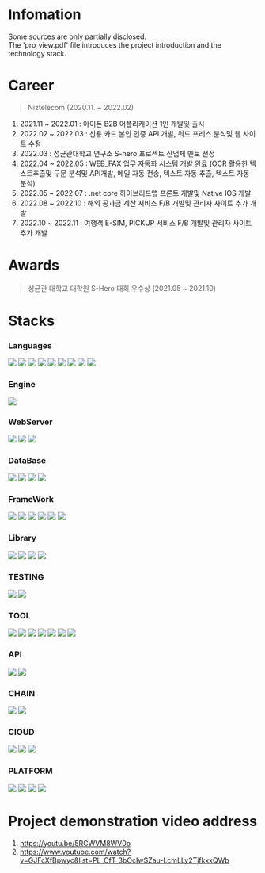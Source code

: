 # Infomation
Some sources are only partially disclosed.   
The 'pro_view.pdf' file introduces the project introduction and the technology stack.

# Career
> Niztelecom (2020.11. ~ 2022.02)
1. 2021.11 ~ 2022.01 : 아이폰 B2B 어플리케이션 1인 개발및 출시
2. 2022.02 ~ 2022.03 : 신용 카드 본인 인증 API 개발, 워드 프레스 분석및 웹 사이트 수정
3. 2022.03 : 성균관대학교 연구소 S-hero 프로젝트 산업체 멘토 선정
4. 2022.04 ~ 2022.05 : WEB_FAX 업무 자동화 시스템 개발 완료 (OCR 활용한 텍스트추출및 구문 분석및 API개발, 메일 자동 전송, 텍스트 자동 추출, 텍스트 자동 분석)
5. 2022.05 ~ 2022.07 : .net core 하이브리드앱 프론트 개발및 Native IOS 개발
6. 2022.08 ~ 2022.10 : 해외 공과금 계산 서비스 F/B 개발및 관리자 사이트 추가 개발
7. 2022.10 ~ 2022.11 : 여행객 E-SIM, PICKUP 서비스 F/B 개발및 관리자 사이트 추가 개발

# Awards
> 성균관 대학교 대학원 S-Hero 대회 우수상 (2021.05 ~ 2021.10)


# Stacks

### Languages
<img src="https://img.shields.io/badge/Solidity-363636?style=for-the-badge&logo=Solidity&logoColor=white"> <img src="https://img.shields.io/badge/JAVA-007396?style=for-the-badge&logo=java&logoColor=white"> <img src="https://img.shields.io/badge/Java%20Script-F7DF1E?style=for-the-badge&logo=Java%20Script&logoColor=white"> <img src="https://img.shields.io/badge/C%2B%2B-00599C?style=for-the-badge&logo=C%2B%2B&logoColor=white"> <img src="https://img.shields.io/badge/C%23-000000?style=for-the-badge&logo=C%23&logoColor=white"> <img src="https://img.shields.io/badge/Swift-F05138?style=for-the-badge&logo=Swift&logoColor=white"> <img src="https://img.shields.io/badge/PHP-777BB4?style=for-the-badge&logo=PHP&logoColor=white"> <img src="https://img.shields.io/badge/HTML5-E34F26?style=for-the-badge&logo=HTML5&logoColor=white"> <img src="https://img.shields.io/badge/kotlin-7F52FF?style=for-the-badge&logo=kotlin&logoColor=white">

### Engine
<img src="https://img.shields.io/badge/Unreal%20Engine-0E1128?style=for-the-badge&logo=Unreal%20Engine&logoColor=white">

### WebServer
<img src="https://img.shields.io/badge/Node.js-339933?style=for-the-badge&logo=Node.js&logoColor=white"> <img src="https://img.shields.io/badge/NGINX-009639?style=for-the-badge&logo=NGINX&logoColor=white"> <img src="https://img.shields.io/badge/Apache-D22128?style=for-the-badge&logo=Apache&logoColor=white"> 

### DataBase
<img src="https://img.shields.io/badge/Mysql-4479A1?style=for-the-badge&logo=Mysql&logoColor=white"> <img src="https://img.shields.io/badge/MariaDB-003545?style=for-the-badge&logo=MariaDB&logoColor=white"> <img src="https://img.shields.io/badge/Microsoft SQL Server-CC2927?style=for-the-badge&logo=Microsoft SQL Server&logoColor=white"> 
<img src="https://img.shields.io/badge/MongoDB-47A248?style=for-the-badge&logo=MongoDB&logoColor=white">

### FrameWork
<img src="https://img.shields.io/badge/React-61DAFB?style=for-the-badge&logo=React&logoColor=white"> <img src="https://img.shields.io/badge/Netty-3484D2?style=for-the-badge&logo=Netty&logoColor=white"> <img src="https://img.shields.io/badge/MINA-53AC56?style=for-the-badge&logo=MINA&logoColor=white"> <img src="https://img.shields.io/badge/Bootstrap-7952B3?style=for-the-badge&logo=Bootstrap&logoColor=white"> <img src="https://img.shields.io/badge/.net-512BD4?style=for-the-badge&logo=.net&logoColor=white"> <img src="https://img.shields.io/badge/Spring Boot-6DB33F?style=for-the-badge&logo=Spring Boot&logoColor=white"> 

### Library
<img src="https://img.shields.io/badge/Sequelize-52B0E7?style=for-the-badge&logo=Sequelize&logoColor=white"> <img src="https://img.shields.io/badge/MUI-007FFF?style=for-the-badge&logo=MUI&logoColor=white"> <img src="https://img.shields.io/badge/Web3-F16822?style=for-the-badge&logo=Web3&logoColor=white"> <img src="https://img.shields.io/badge/OpenCV-5C3EE8?style=for-the-badge&logo=OpenCV&logoColor=white">

### TESTING
<img src="https://img.shields.io/badge/CHAI-A30701?style=for-the-badge&logo=CHAI&logoColor=white"> <img src="https://img.shields.io/badge/MOCHA-F16822?style=for-the-badge&logo=MOCHA&logoColor=white">

### TOOL
<img src="https://img.shields.io/badge/docker-2496ED?style=for-the-badge&logo=docker&logoColor=white">  <img src="https://img.shields.io/badge/GIT-F05032?style=for-the-badge&logo=GIT&logoColor=white"> <img src="https://img.shields.io/badge/Apache JMeter-D22128?style=for-the-badge&logo=Apache JMeter&logoColor=white"> <img src="https://img.shields.io/badge/Wireshark-1679A7?style=for-the-badge&logo=Wireshark&logoColor=white"> <img src="https://img.shields.io/badge/TortoiseSVN-A30701?style=for-the-badge&logo=TortoiseSVN&logoColor=white"> <img src="https://img.shields.io/badge/docker-2496ED?style=for-the-badge&logo=docker&logoColor=white"> <img src="https://img.shields.io/badge/Iperl-39457E?style=for-the-badge&logo=Iperl&logoColor=white">
### API
<img src="https://img.shields.io/badge/alchemy-F16822?style=for-the-badge&logo=Web3&logoColor=white"> <img src="https://img.shields.io/badge/Geocoding-5C3EE8?style=for-the-badge&logo=OpenCV&logoColor=white">

### CHAIN
<img src="https://img.shields.io/badge/Ethereum-3C3C3D?style=for-the-badge&logo=Ethereum&logoColor=white"> <img src="https://img.shields.io/badge/Polygon-512BD4?style=for-the-badge&logo=Polygon&logoColor=white">

### ClOUD
 <img src="https://img.shields.io/badge/Google Cloude-4285F4?style=for-the-badge&logo=Google Cloude&logoColor=white"> <img src="https://img.shields.io/badge/Firebase-FFCA28?style=for-the-badge&logo=Firebase&logoColor=white"> <img src="https://img.shields.io/badge/Amazon AWS-232F3E?style=for-the-badge&logo=Amazon AWS&logoColor=white">
 
### PLATFORM
<img src="https://img.shields.io/badge/Windows-0078D6?style=for-the-badge&logo=Windows&logoColor=white"> <img src="https://img.shields.io/badge/Ubuntu-E95420?style=for-the-badge&logo=Ubuntu&logoColor=white">  <img src="https://img.shields.io/badge/IOS-000000?style=for-the-badge&logo=IOS&logoColor=white"> <img src="https://img.shields.io/badge/Android-3DDC84?style=for-the-badge&logo=Android&logoColor=white">
  

# Project demonstration video address
1. https://youtu.be/5RCWVM8WV0o
2. https://www.youtube.com/watch?v=GJFcXfBpwyc&list=PL_CfT_3bOcIwSZau-LcmLLy2TjfkxxQWb
